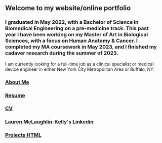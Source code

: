 ## Welcome to my website/online portfolio 

### I graduated in May 2022, with a Bachelor of Science in Biomedical Engineering on a pre-medicine track. This past year I have been working on my Master of Art in Biological Sciences, with a focus on Human Anatomy & Cancer. I completed my MA coursework in May 2023, and I finished my cadaver research during the summer of 2023. 

I am currently looking for a full-time job as a clinical specialist or medical device engineer in either New York City Metropolitan Area or Buffalo, NY. 

### [About Me](https://lmmk416.github.io/AboutMe.pdf)

### [Resume](https://Lmmk416.github.io/resume.html.pdf)

### [CV](https://Lmmk416.github.io/cv.html.pdf)

### [Lauren McLaughlin-Kelly's Linkedin](http://www.linkedin.com/in/lauren-mclaughlin-kelly)

### [Projects HTML](https://Lmmk416.github.io/projects.html)




